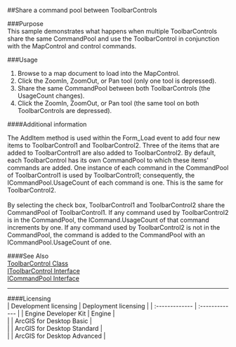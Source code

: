 ##Share a command pool between ToolbarControls

###Purpose  
This sample demonstrates what happens when multiple ToolbarControls share the same CommandPool and use the ToolbarControl in conjunction with the MapControl and control commands.  


###Usage
1. Browse to a map document to load into the MapControl.   
1. Click the ZoomIn, ZoomOut, or Pan tool (only one tool is depressed).   
1. Share the same CommandPool between both ToolbarControls (the UsageCount changes).   
1. Click the ZoomIn, ZoomOut, or Pan tool (the same tool on both ToolbarControls are depressed).  





####Additional information  
<div xmlns="http://www.w3.org/1999/xhtml" xmlns:my="http://schemas.microsoft.com/office/infopath/2003/myXSD/2006-02-10T23:25:53">The AddItem method is used within the Form_Load event to add four new items to ToolbarControl1 and ToolbarControl2. Three of the items that are added to ToolbarControl1 are also added to ToolbarControl2. By default, each ToolbarControl has its own CommandPool to which these items' commands are added. One instance of each command in the CommandPool of ToolbarControl1 is used by ToolbarControl1; consequently, the ICommandPool.UsageCount of each command is one. This is the same for ToolbarControl2.</div>  
<div xmlns="http://www.w3.org/1999/xhtml" xmlns:my="http://schemas.microsoft.com/office/infopath/2003/myXSD/2006-02-10T23:25:53"> </div>  
<div xmlns="http://www.w3.org/1999/xhtml" xmlns:my="http://schemas.microsoft.com/office/infopath/2003/myXSD/2006-02-10T23:25:53">By selecting the check box, ToolbarControl1 and ToolbarControl2 share the CommandPool of ToolbarControl1. If any command used by ToolbarControl2 is in the CommandPool, the ICommand.UsageCount of that command increments by one. If any command used by ToolbarControl2 is not in the CommandPool, the command is added to the CommandPool with an ICommandPool.UsageCount of one.</div>  


####See Also  
[ToolbarControl Class](http://desktopdev.arcgis.com/search/?q=ToolbarControl%20Class&p=0&language=en&product=arcobjects-sdk-dotnet&version=&n=15&collection=help)  
[IToolbarControl Interface](http://desktopdev.arcgis.com/search/?q=IToolbarControl%20Interface&p=0&language=en&product=arcobjects-sdk-dotnet&version=&n=15&collection=help)  
[ICommandPool Interface](http://desktopdev.arcgis.com/search/?q=ICommandPool%20Interface&p=0&language=en&product=arcobjects-sdk-dotnet&version=&n=15&collection=help)  


---------------------------------

####Licensing  
| Development licensing | Deployment licensing | 
| :------------- | :------------- | 
| Engine Developer Kit | Engine |  
|  | ArcGIS for Desktop Basic |  
|  | ArcGIS for Desktop Standard |  
|  | ArcGIS for Desktop Advanced |  



